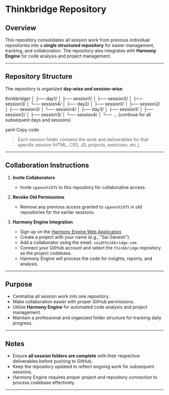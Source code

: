 # Thinkbridge Repository

## Overview

This repository consolidates all session work from previous individual repositories into a **single structured repository** for easier management, tracking, and collaboration. The repository also integrates with **Harmony Engine** for code analysis and project management.

---

## Repository Structure

The repository is organized **day-wise and session-wise**:

thinkbridge/
│
├── day1/
│ ├── session1/
│ ├── session2/
│ ├── session3/
│ └── session4/
│
├── day2/
│ ├── session1/
│ ├── session2/
│ ├── session3/
│ └── session4/
│
├── day3/
│ ├── session1/
│ ├── session2/
│ ├── session3/
│ └── session4/
│
└── ... (continue for all subsequent days and sessions)

yaml
Copy code

> Each session folder contains the work and deliverables for that specific session (HTML, CSS, JS, projects, exercises, etc.).

---

## Collaboration Instructions

1. **Invite Collaborators**

   - Invite `sganesh1975` to this repository for collaborative access.

2. **Revoke Old Permissions**

   - Remove any previous access granted to `sganesh1975` in old repositories for the earlier sessions.

3. **Harmony Engine Integration**
   - Sign up on the [Harmony Engine Web Application](https://harmonyengine.com/).
   - Create a project with your name (e.g., "Sai Ganesh").
   - Add a collaborator using the email: `sai@thinkbridge.com`.
   - Connect your GitHub account and select the `thinkbridge` repository as the project codebase.
   - Harmony Engine will process the code for insights, reports, and analysis.

---

## Purpose

- Centralize all session work into one repository.
- Make collaboration easier with proper GitHub permissions.
- Utilize **Harmony Engine** for automated code analysis and project management.
- Maintain a professional and organized folder structure for tracking daily progress.

---

## Notes

- Ensure **all session folders are complete** with their respective deliverables before pushing to GitHub.
- Keep the repository updated to reflect ongoing work for subsequent sessions.
- Harmony Engine requires proper project and repository connection to process codebase effectively.

---
